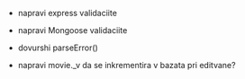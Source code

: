 - napravi express validaciite 
    <!-- + na register -->
    <!-- + na login -->
    <!-- + create movie -->
    <!-- + edit movie -->
    <!-- + create cast -->
    <!-- + attach cast --> 

- napravi Mongoose validaciite

- dovurshi parseError()

- napravi movie._v da se inkrementira v bazata pri editvane?